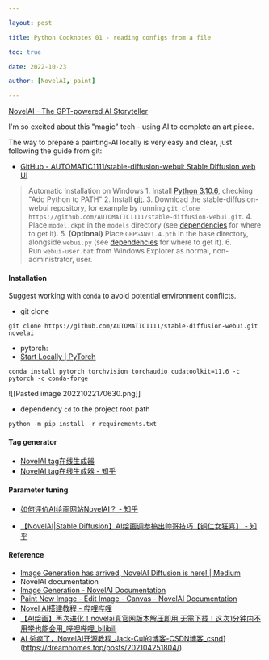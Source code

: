 ```yaml
---

layout: post

title: Python Cooknotes 01 - reading configs from a file

toc: true

date: 2022-10-23

author: [NovelAI, paint]

---
```

[NovelAI - The GPT-powered AI Storyteller](https://novelai.net/)

I'm so excited about this "magic" tech - using AI to complete an art piece.

The way to prepare a painting-AI locally is very easy and clear, just following the guide from git:
+ [GitHub - AUTOMATIC1111/stable-diffusion-webui: Stable Diffusion web UI](https://github.com/AUTOMATIC1111/stable-diffusion-webui)
> Automatic Installation on Windows
	1.  Install [Python 3.10.6](https://www.python.org/downloads/windows/), checking "Add Python to PATH"
	2.  Install [git](https://git-scm.com/download/win).
	3.  Download the stable-diffusion-webui repository, for example by running `git clone https://github.com/AUTOMATIC1111/stable-diffusion-webui.git`.
	4.  Place `model.ckpt` in the `models` directory (see [dependencies](https://github.com/AUTOMATIC1111/stable-diffusion-webui/wiki/Dependencies) for where to get it).
	5.  __(Optional)__ Place `GFPGANv1.4.pth` in the base directory, alongside `webui.py` (see [dependencies](https://github.com/AUTOMATIC1111/stable-diffusion-webui/wiki/Dependencies) for where to get it).
	6.  Run `webui-user.bat` from Windows Explorer as normal, non-administrator, user.


#### Installation

Suggest working with `conda` to avoid potential environment conflicts.

+ git clone
```
git clone https://github.com/AUTOMATIC1111/stable-diffusion-webui.git novelai
```

+ pytorch:
+ [Start Locally | PyTorch](https://pytorch.org/get-started/locally/)
```
conda install pytorch torchvision torchaudio cudatoolkit=11.6 -c pytorch -c conda-forge
```
![[Pasted image 20221022170630.png]]

+ dependency
`cd` to the project root path
```
python -m pip install -r requirements.txt
```

#### Tag generator
+ [NovelAI tag在线生成器](https://wolfchen.top/tag/?from=zhihu)
+ [NovelAI tag在线生成器 - 知乎](https://zhuanlan.zhihu.com/p/573340345#:~:text=NovelAI%E4%B8%AD%EF%BC%8C%20%7B%7D%E5%8F%AF%E4%BB%A5%E7%94%A8%E6%9D%A5%E5%A2%9E%E5%8A%A0%E6%9D%83%E9%87%8D%EF%BC%8C%E5%B0%B1%E6%98%AF%E4%BC%9A%E4%BC%98%E5%85%88%E7%94%9F%E6%88%90%E6%9C%89%E5%A4%A7%E6%8B%AC%E5%8F%B7%E7%9B%B8%E5%85%B3%E7%9A%84%E5%86%85%E5%AE%B9%E3%80%82%20%E6%AF%8F%E4%B8%AA%E5%A4%A7%E6%8B%AC%E5%8F%B7%E6%9D%83%E9%87%8D%E6%98%AF1.05%EF%BC%8C%E6%99%AE%E9%80%9A%E7%9A%84%E6%98%AF1%EF%BC%8C%E5%8F%AF%E4%BB%A5%E5%B5%8C%E5%A5%97%EF%BC%8C%E4%BE%8B%E5%A6%82%20%7B%20%7Bbondage%7D%7D,Stable-diffusion%E4%B8%AD%EF%BC%8C%E5%A2%9E%E5%8A%A0%E6%9D%83%E9%87%8D%E7%9A%84%E6%98%AF%E6%99%AE%E9%80%9A%E7%9A%84%20%E8%8B%B1%E6%96%87%20%E6%8B%AC%E5%8F%B7%20%28%29%EF%BC%8C%E4%B9%9F%E5%8F%AF%E4%BB%A5%E5%B5%8C%E5%A5%97%EF%BC%8C%E4%BE%8B%E5%A6%82%20%28%28bondage%29%29)

#### Parameter tuning
+ [如何评价AI绘画网站NovelAI？ - 知乎](https://www.zhihu.com/question/558019952/answers/updated)

+ [【NovelAI|Stable Diffusion】AI绘画调参搞出帅哥技巧【铜仁女狂喜】 - 知乎](https://zhuanlan.zhihu.com/p/572865961)

#### Reference
+ [Image Generation has arrived, NovelAI Diffusion is here! | Medium](https://blog.novelai.net/image-generation-announcement-807b3cf0afec)
+ NovelAI documentation
+ [Image Generation - NovelAI Documentation](https://docs.novelai.net/)
+ [Paint New Image - Edit Image - Canvas - NovelAI Documentation](https://docs.novelai.net/image/editimagecanvas.html#canvas--paint-new-image--edit-image)
+ [Novel AI搭建教程 - 哔哩哔哩](https://www.bilibili.com/read/cv19122535)
+ [【AI绘画】再次进化！novelai真官网版本解压即用 无需下载！这次1分钟内不用学也能会用_哔哩哔哩_bilibili](https://www.bilibili.com/video/BV1EV4y1L7dX/?vd_source=24df2e6861e218f2143199245603cf0c)
+ [AI 杀疯了，NovelAI开源教程_Jack-Cui的博客-CSDN博客_csnd](https://blog.csdn.net/c406495762/article/details/127419474)](https://dreamhomes.top/posts/202104251804/)
